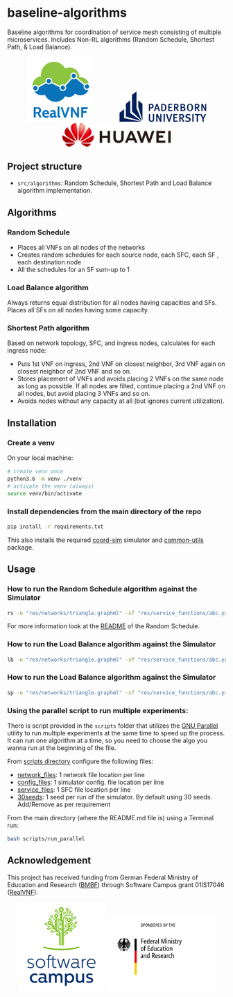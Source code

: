 # baseline-algorithms

Baseline algorithms for coordination of service mesh consisting of multiple microservices. Includes Non-RL algorithms (Random Schedule, Shortest Path, & Load Balance).

<p align="center">
  <img src="docs/realvnf_logo.png" height="150" hspace="30"/>
	<img src="docs/upb.png" width="200" hspace="30"/>
	<img src="docs/huawei_horizontal.png" width="250" hspace="30"/>
</p>

## Project structure

- `src/algorithms`: Random Schedule, Shortest Path and Load Balance algorithm implementation.

## Algorithms

### Random Schedule

- Places all VNFs on all nodes of the networks
- Creates random schedules for each source node, each SFC, each SF , each destination node
- All the schedules for an SF sum-up to 1

### Load Balance algorithm

Always returns equal distribution for all nodes having capacities and SFs. Places all SFs on all nodes having some capacity.

### Shortest Path algorithm

Based on network topology, SFC, and ingress nodes, calculates for each ingress node:

- Puts 1st VNF on ingress, 2nd VNF on closest neighbor, 3rd VNF again on closest neighbor of 2nd VNF and so on.
- Stores placement of VNFs and avoids placing 2 VNFs on the same node as long as possible. If all nodes are filled,
  continue placing a 2nd VNF on all nodes, but avoid placing 3 VNFs and so on.
- Avoids nodes without any capacity at all (but ignores current utilization).

## Installation

### Create a venv

On your local machine:

```bash
# create venv once
python3.6 -m venv ./venv
# activate the venv (always)
source venv/bin/activate
```

### Install dependencies from the main directory of the repo

```bash
pip install -r requirements.txt
```

This also installs the required [coord-sim](https://github.com/RealVNF/coord-sim) simulator and [common-utils](https://github.com/RealVNF/common-utils) package.

## Usage

### How to run the Random Schedule algorithm against the Simulator

```bash
rs -n "res/networks/triangle.graphml" -sf "res/service_functions/abc.yaml" -c "res/config/sim_config.yaml" -i 1000
```

For more information look at the [README](src/algorithms/README.md) of the Random Schedule.

### How to run the Load Balance algorithm against the Simulator

```bash
lb -n "res/networks/triangle.graphml" -sf "res/service_functions/abc.yaml" -c "res/config/sim_config.yaml" -i 1000
```

### How to run the Load Balance algorithm against the Simulator

```bash
sp -n "res/networks/triangle.graphml" -sf "res/service_functions/abc.yaml" -c "res/config/sim_config.yaml" -i 1000
```

### Using the parallel script to run multiple experiments:

There is script provided in the `scripts` folder that utilizes the [GNU Parallel](https://www.gnu.org/software/parallel/) utility to run multiple experiments at the same time to speed up the process. It can run one algorithm at a time, so you need to choose the algo you wanna run at the beginning of the file.

From [scripts directory](scripts) configure the following files:

- [network_files](scripts/network_files.txt): 1 network file location per line
- [config_files](scripts/config_files.txt): 1 simulator config. file location per line
- [service_files](scripts/service_files.txt): 1 SFC file location per line
- [30seeds](scripts/30seeds.txt): 1 seed per run of the simulator. By default using 30 seeds. Add/Remove as per requirement

From the main directory (where the README.md file is) using a Terminal run:

```bash
bash scripts/run_parallel
```

## Acknowledgement

This project has received funding from German Federal Ministry of Education and Research ([BMBF](https://www.bmbf.de/)) through Software Campus grant 01IS17046 ([RealVNF](https://realvnf.github.io/)).

<p align="center">
	<img src="docs/software_campus.png" width="200"/>
	<img src="docs/BMBF_sponsored_by.jpg" width="250"/>
</p>
